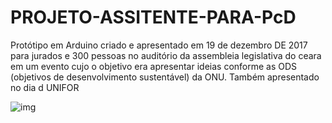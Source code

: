 # PROJETO-ASSITENTE-PARA-PcD
Protótipo em Arduino criado e apresentado em 19 de dezembro DE 2017 para jurados e 300 pessoas no auditório da assembleia legislativa do ceara em um evento cujo o objetivo era apresentar ideias conforme as ODS (objetivos de desenvolvimento sustentável) da ONU. Também apresentado no dia d UNIFOR

![img](https://imgur.com/a/nd5hpHI)
